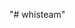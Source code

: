 "# whisteam" 
<div class="cartao_jogo"><img src="">
                <p style="font-size: 12px;"></p></div>